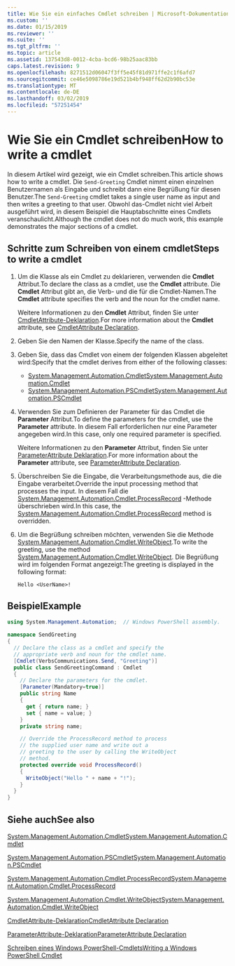 ```yaml
---
title: Wie Sie ein einfaches Cmdlet schreiben | Microsoft-Dokumentation
ms.custom: ''
ms.date: 01/15/2019
ms.reviewer: ''
ms.suite: ''
ms.tgt_pltfrm: ''
ms.topic: article
ms.assetid: 137543d8-0012-4cba-bcd6-98b25aac83bb
caps.latest.revision: 9
ms.openlocfilehash: 8271512d06047f3ff5e45f81d971ffe2c1f6afd7
ms.sourcegitcommit: ce46e5098786e19d521b4bf948ff62d2b90bc53e
ms.translationtype: MT
ms.contentlocale: de-DE
ms.lasthandoff: 03/02/2019
ms.locfileid: "57251454"
---
```

# <a name="how-to-write-a-cmdlet"></a><span data-ttu-id="e5604-102">Wie Sie ein Cmdlet schreiben</span><span class="sxs-lookup"><span data-stu-id="e5604-102">How to write a cmdlet</span></span>

<span data-ttu-id="e5604-103">In diesem Artikel wird gezeigt, wie ein Cmdlet schreiben.</span><span class="sxs-lookup"><span data-stu-id="e5604-103">This article shows how to write a cmdlet.</span></span> <span data-ttu-id="e5604-104">Die `Send-Greeting` Cmdlet nimmt einen einzelnen Benutzernamen als Eingabe und schreibt dann eine Begrüßung für diesen Benutzer.</span><span class="sxs-lookup"><span data-stu-id="e5604-104">The `Send-Greeting` cmdlet takes a single user name as input and then writes a greeting to that user.</span></span> <span data-ttu-id="e5604-105">Obwohl das-Cmdlet nicht viel Arbeit ausgeführt wird, in diesem Beispiel die Hauptabschnitte eines Cmdlets veranschaulicht.</span><span class="sxs-lookup"><span data-stu-id="e5604-105">Although the cmdlet does not do much work, this example demonstrates the major sections of a cmdlet.</span></span>

## <a name="steps-to-write-a-cmdlet"></a><span data-ttu-id="e5604-106">Schritte zum Schreiben von einem cmdlet</span><span class="sxs-lookup"><span data-stu-id="e5604-106">Steps to write a cmdlet</span></span>

1. <span data-ttu-id="e5604-107">Um die Klasse als ein Cmdlet zu deklarieren, verwenden die **Cmdlet** Attribut.</span><span class="sxs-lookup"><span data-stu-id="e5604-107">To declare the class as a cmdlet, use the **Cmdlet** attribute.</span></span> <span data-ttu-id="e5604-108">Die **Cmdlet** Attribut gibt an, die Verb- und die für die Cmdlet-Namen.</span><span class="sxs-lookup"><span data-stu-id="e5604-108">The **Cmdlet** attribute specifies the verb and the noun for the cmdlet name.</span></span>

   <span data-ttu-id="e5604-109">Weitere Informationen zu den **Cmdlet** Attribut, finden Sie unter [CmdletAttribute-Deklaration](cmdlet-attribute-declaration.md).</span><span class="sxs-lookup"><span data-stu-id="e5604-109">For more information about the **Cmdlet** attribute, see [CmdletAttribute Declaration](cmdlet-attribute-declaration.md).</span></span>

2. <span data-ttu-id="e5604-110">Geben Sie den Namen der Klasse.</span><span class="sxs-lookup"><span data-stu-id="e5604-110">Specify the name of the class.</span></span>

3. <span data-ttu-id="e5604-111">Geben Sie, dass das Cmdlet von einem der folgenden Klassen abgeleitet wird:</span><span class="sxs-lookup"><span data-stu-id="e5604-111">Specify that the cmdlet derives from either of the following classes:</span></span>

   * [<span data-ttu-id="e5604-112">System.Management.Automation.Cmdlet</span><span class="sxs-lookup"><span data-stu-id="e5604-112">System.Management.Automation.Cmdlet</span></span>](/dotnet/api/System.Management.Automation.Cmdlet)
   * [<span data-ttu-id="e5604-113">System.Management.Automation.PSCmdlet</span><span class="sxs-lookup"><span data-stu-id="e5604-113">System.Management.Automation.PSCmdlet</span></span>](/dotnet/api/System.Management.Automation.PSCmdlet)

4. <span data-ttu-id="e5604-114">Verwenden Sie zum Definieren der Parameter für das Cmdlet die **Parameter** Attribut.</span><span class="sxs-lookup"><span data-stu-id="e5604-114">To define the parameters for the cmdlet, use the **Parameter** attribute.</span></span> <span data-ttu-id="e5604-115">In diesem Fall erforderlichen nur eine Parameter angegeben wird.</span><span class="sxs-lookup"><span data-stu-id="e5604-115">In this case, only one required parameter is specified.</span></span>

   <span data-ttu-id="e5604-116">Weitere Informationen zu den **Parameter** Attribut, finden Sie unter [ParameterAttribute Deklaration](parameter-attribute-declaration.md).</span><span class="sxs-lookup"><span data-stu-id="e5604-116">For more information about the **Parameter** attribute, see [ParameterAttribute Declaration](parameter-attribute-declaration.md).</span></span>

5. <span data-ttu-id="e5604-117">Überschreiben Sie die Eingabe, die Verarbeitungsmethode aus, die die Eingabe verarbeitet.</span><span class="sxs-lookup"><span data-stu-id="e5604-117">Override the input processing method that processes the input.</span></span> <span data-ttu-id="e5604-118">In diesem Fall die [System.Management.Automation.Cmdlet.ProcessRecord](/dotnet/api/System.Management.Automation.Cmdlet.ProcessRecord) -Methode überschrieben wird.</span><span class="sxs-lookup"><span data-stu-id="e5604-118">In this case, the [System.Management.Automation.Cmdlet.ProcessRecord](/dotnet/api/System.Management.Automation.Cmdlet.ProcessRecord) method is overridden.</span></span>

6. <span data-ttu-id="e5604-119">Um die Begrüßung schreiben möchten, verwenden Sie die Methode [System.Management.Automation.Cmdlet.WriteObject](/dotnet/api/System.Management.Automation.Cmdlet.WriteObject).</span><span class="sxs-lookup"><span data-stu-id="e5604-119">To write the greeting, use the method [System.Management.Automation.Cmdlet.WriteObject](/dotnet/api/System.Management.Automation.Cmdlet.WriteObject).</span></span>
   <span data-ttu-id="e5604-120">Die Begrüßung wird im folgenden Format angezeigt:</span><span class="sxs-lookup"><span data-stu-id="e5604-120">The greeting is displayed in the following format:</span></span>

   ```Output
   Hello <UserName>!
   ```

## <a name="example"></a><span data-ttu-id="e5604-121">Beispiel</span><span class="sxs-lookup"><span data-stu-id="e5604-121">Example</span></span>

```csharp
using System.Management.Automation;  // Windows PowerShell assembly.

namespace SendGreeting
{
  // Declare the class as a cmdlet and specify the
  // appropriate verb and noun for the cmdlet name.
  [Cmdlet(VerbsCommunications.Send, "Greeting")]
  public class SendGreetingCommand : Cmdlet
  {
    // Declare the parameters for the cmdlet.
    [Parameter(Mandatory=true)]
    public string Name
    {
      get { return name; }
      set { name = value; }
    }
    private string name;

    // Override the ProcessRecord method to process
    // the supplied user name and write out a
    // greeting to the user by calling the WriteObject
    // method.
    protected override void ProcessRecord()
    {
      WriteObject("Hello " + name + "!");
    }
  }
}
```

## <a name="see-also"></a><span data-ttu-id="e5604-122">Siehe auch</span><span class="sxs-lookup"><span data-stu-id="e5604-122">See also</span></span>

[<span data-ttu-id="e5604-123">System.Management.Automation.Cmdlet</span><span class="sxs-lookup"><span data-stu-id="e5604-123">System.Management.Automation.Cmdlet</span></span>](/dotnet/api/System.Management.Automation.Cmdlet)

[<span data-ttu-id="e5604-124">System.Management.Automation.PSCmdlet</span><span class="sxs-lookup"><span data-stu-id="e5604-124">System.Management.Automation.PSCmdlet</span></span>](/dotnet/api/System.Management.Automation.PSCmdlet)

[<span data-ttu-id="e5604-125">System.Management.Automation.Cmdlet.ProcessRecord</span><span class="sxs-lookup"><span data-stu-id="e5604-125">System.Management.Automation.Cmdlet.ProcessRecord</span></span>](/dotnet/api/System.Management.Automation.Cmdlet.ProcessRecord)

[<span data-ttu-id="e5604-126">System.Management.Automation.Cmdlet.WriteObject</span><span class="sxs-lookup"><span data-stu-id="e5604-126">System.Management.Automation.Cmdlet.WriteObject</span></span>](/dotnet/api/System.Management.Automation.Cmdlet.WriteObject)

[<span data-ttu-id="e5604-127">CmdletAttribute-Deklaration</span><span class="sxs-lookup"><span data-stu-id="e5604-127">CmdletAttribute Declaration</span></span>](cmdlet-attribute-declaration.md)

[<span data-ttu-id="e5604-128">ParameterAttribute-Deklaration</span><span class="sxs-lookup"><span data-stu-id="e5604-128">ParameterAttribute Declaration</span></span>](parameter-attribute-declaration.md)

[<span data-ttu-id="e5604-129">Schreiben eines Windows PowerShell-Cmdlets</span><span class="sxs-lookup"><span data-stu-id="e5604-129">Writing a Windows PowerShell Cmdlet</span></span>](writing-a-windows-powershell-cmdlet.md)